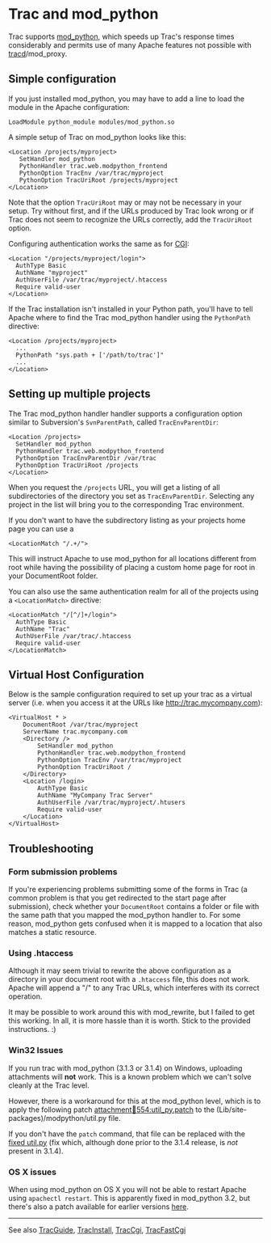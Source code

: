 # Trac and mod\_python



Trac supports [
mod\_python](http://www.modpython.org/), which speeds up Trac's response times considerably and permits use of many Apache features not possible with [tracd](trac-standalone)/mod\_proxy.


## Simple configuration



If you just installed mod\_python, you may have to add a line to load the module in the Apache configuration:


```wiki
LoadModule python_module modules/mod_python.so
```


A simple setup of Trac on mod\_python looks like this:


```wiki
<Location /projects/myproject>
   SetHandler mod_python
   PythonHandler trac.web.modpython_frontend 
   PythonOption TracEnv /var/trac/myproject
   PythonOption TracUriRoot /projects/myproject
</Location>
```


Note that the option `TracUriRoot` may or may not be necessary in your setup. Try without first, and if the URLs produced by Trac look wrong or if Trac does not seem to recognize the URLs correctly, add the `TracUriRoot` option.



Configuring authentication works the same as for [CGI](trac-cgi#):


```wiki
<Location "/projects/myproject/login">
  AuthType Basic
  AuthName "myproject"
  AuthUserFile /var/trac/myproject/.htaccess
  Require valid-user
</Location>
```


If the Trac installation isn't installed in your Python path, you'll have to tell Apache where to find the Trac mod\_python handler  using the `PythonPath` directive:


```wiki
<Location /projects/myproject>
  ...
  PythonPath "sys.path + ['/path/to/trac']"
  ...
</Location>
```

## Setting up multiple projects



The Trac mod\_python handler handler supports a configuration option similar to Subversion's `SvnParentPath`, called `TracEnvParentDir`:


```wiki
<Location /projects>
  SetHandler mod_python
  PythonHandler trac.web.modpython_frontend 
  PythonOption TracEnvParentDir /var/trac
  PythonOption TracUriRoot /projects
</Location>
```


When you request the `/projects` URL, you will get a listing of all subdirectories of the directory you set as `TracEnvParentDir`. Selecting any project in the list will bring you to the corresponding Trac environment.



If you don't want to have the subdirectory listing as your projects home page you can use a


```wiki
<LocationMatch "/.+/">
```


This will instruct Apache to use mod\_python for all locations different from root while having the possibility of placing a custom home page for root in your DocumentRoot folder.



You can also use the same authentication realm for all of the projects using a `<LocationMatch>` directive:


```wiki
<LocationMatch "/[^/]+/login">
  AuthType Basic
  AuthName "Trac"
  AuthUserFile /var/trac/.htaccess
  Require valid-user
</LocationMatch>
```

## Virtual Host Configuration



Below is the sample configuration required to set up your trac as a virtual server (i.e. when you access it at the URLs like
http://trac.mycompany.com):


```wiki
<VirtualHost * >
    DocumentRoot /var/trac/myproject
    ServerName trac.mycompany.com
    <Directory />
        SetHandler mod_python
        PythonHandler trac.web.modpython_frontend
        PythonOption TracEnv /var/trac/myproject
        PythonOption TracUriRoot /
    </Directory>
    <Location /login>
        AuthType Basic
        AuthName "MyCompany Trac Server"
        AuthUserFile /var/trac/myproject/.htusers
        Require valid-user
    </Location>
</VirtualHost>
```

## Troubleshooting


### Form submission problems



If you're experiencing problems submitting some of the forms in Trac (a common problem is that you get redirected to the start page after submission), check whether your `DocumentRoot` contains a folder or file with the same path that you mapped the mod\_python handler to. For some reason, mod\_python gets confused when it is mapped to a location that also matches a static resource.


### Using .htaccess



Although it may seem trivial to rewrite the above configuration as a directory in your document root with a `.htaccess` file, this does not work. Apache will append a "/" to any Trac URLs, which interferes with its correct operation.



It may be possible to work around this with mod\_rewrite, but I failed to get this working. In all, it is more hassle than it is worth. Stick to the provided instructions. :)


### Win32 Issues



If you run trac with mod\_python (3.1.3 or 3.1.4) on Windows, 
uploading attachments will **not** work.
This is a known problem which we can't solve cleanly at the Trac level.



However, there is a workaround for this at the mod\_python level, 
which is to apply the following patch [
attachment:ticket:554:util\_py.patch](http://projects.edgewall.com/trac/attachment/ticket/554/util_py.patch) 
to the (Lib/site-packages)/modpython/util.py file.



If you don't have the `patch` command, that file can be replaced with the [
fixed util.py](http://svn.apache.org/viewcvs.cgi/httpd/mod_python/trunk/lib/python/mod_python/util.py?rev=103562&view=markup) (fix which, although done prior to the 3.1.4 release, is *not* 
present in 3.1.4).


### OS X issues



When using mod\_python on OS X you will not be able to restart Apache using `apachectl restart`. This is apparently fixed in mod\_python 3.2, but there's also a patch available for earlier versions [
here](http://www.dscpl.com.au/projects/vampire/patches.html).


---



See also [TracGuide](trac-guide), [TracInstall](trac-install), [TracCgi](trac-cgi), [TracFastCgi](trac-fast-cgi)



